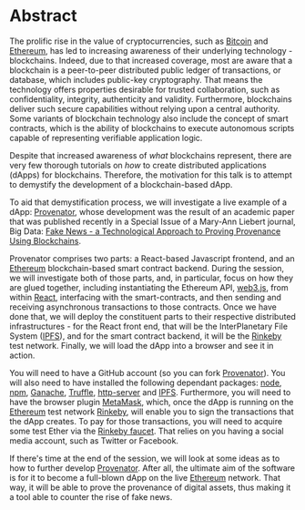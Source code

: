 # Abstract

The prolific rise in the value of cryptocurrencies, such as [Bitcoin](https://bitcoin.org/en/) and [Ethereum](https://www.ethereum.org/), has led to increasing awareness of their underlying technology - blockchains. Indeed, due to that increased coverage, most are aware that a blockchain is a peer-to-peer distributed public ledger of transactions, or database, which includes public-key cryptography. That means the technology offers properties desirable for trusted collaboration, such as confidentiality, integrity, authenticity and validity. Furthermore, blockchains deliver such secure capabilities without relying upon a central authority. Some variants of blockchain technology also include the concept of smart contracts, which is the ability of blockchains to execute autonomous scripts capable of representing verifiable application logic.

Despite that increased awareness of _what_ blockchains represent, there are very few thorough tutorials on _how_ to create distributed applications (dApps) for blockchains. Therefore, the motivation for this talk is to attempt to demystify the development of a blockchain-based dApp.

To aid that demystification process, we will investigate a live example of a dApp: [Provenator](https://github.com/glowkeeper/Provenator), whose development was the result of an academic paper that was published recently in a Special Issue of a Mary-Ann Liebert journal, Big Data: [Fake News - a Technological Approach to Proving Provenance Using Blockchains](https://doi.org/10.1089/big.2017.0071).

Provenator comprises two parts: a React-based Javascript frontend, and an [Ethereum](https://www.ethereum.org/) blockchain-based smart contract backend. During the session, we will investigate both of those parts, and, in particular, focus on how they are glued together, including instantiating the Ethereum API, [web3.js](https://github.com/ethereum/web3.js/), from within [React](https://reactjs.org/), interfacing with the smart-contracts, and then sending and receiving asynchronous transactions to those contracts. Once we have done that, we will deploy the constituent parts to their respective distributed infrastructures -  for the React front end, that will be the InterPlanetary File System ([IPFS](https://github.com/ipfs/ipfs)), and for the smart contract backend, it will be the [Rinkeby](https://www.rinkeby.io/) test network. Finally, we will load the dApp into a browser and see it in action.

You will need to have a GitHub account (so you can fork [Provenator](https://github.com/glowkeeper/Provenator)). You will also need to have installed the following dependant packages: [node](https://nodejs.org/en/), [npm](https://www.npmjs.com/), [Ganache](https://github.com/trufflesuite/ganache), [Truffle](https://github.com/trufflesuite/truffle), [http-server](https://www.npmjs.com/package/http-server) and [IPFS](https://github.com/ipfs/ipfs). Furthermore, you will need to have the browser plugin [MetaMask](https://metamask.io/), which, once the dApp is running on the [Ethereum](https://www.ethereum.org/) test network [Rinkeby](https://www.rinkeby.io/), will enable you to sign the transactions that the dApp creates. To pay for those transactions, you will need to acquire some test Ether via the [Rinkeby faucet](https://www.rinkeby.io/#faucet). That relies on you having a social media account, such as Twitter or Facebook.

If there's time at the end of the session, we will look at some ideas as to how to further develop [Provenator](https://github.com/glowkeeper/Provenator). After all, the ultimate aim of the software is for it to become a full-blown dApp on the live [Ethereum](https://www.ethereum.org/) network. That way, it will be able to prove the provenance of digital assets, thus making it a tool able to counter the rise of fake news.
